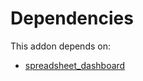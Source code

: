 # Dependencies

This addon depends on:

- [spreadsheet_dashboard](https://github.com/bringout/oca-ocb-report/tree/2b62ab25bcd2b6d53532bff76dd488162247f51e/odoo-bringout-oca-ocb-spreadsheet_dashboard)
